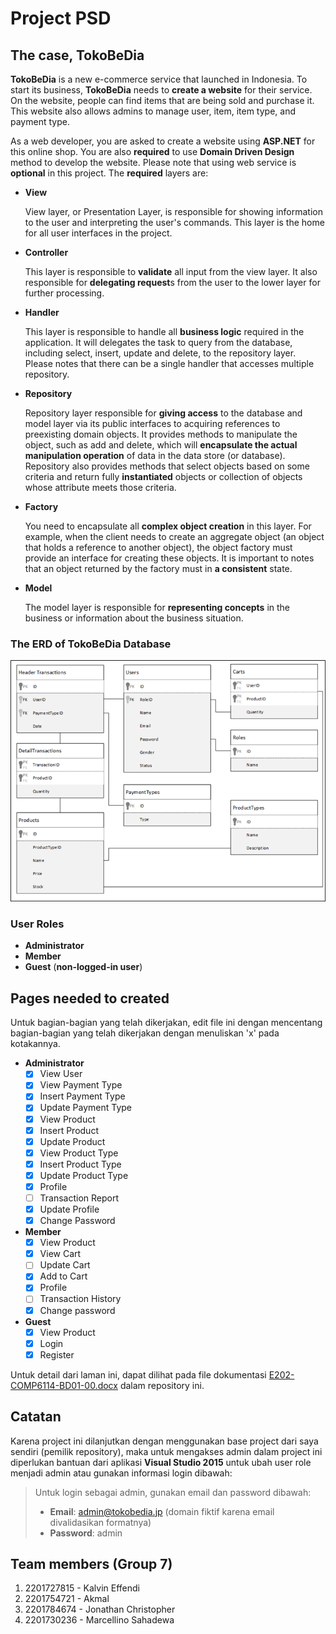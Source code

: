 # Project PSD

## The case, **TokoBeDia**

**TokoBeDia** is a new e-commerce service that launched in Indonesia. To start its business, **TokoBeDia** needs to **create a website** for their service. On the website, people can find items that are being sold and purchase it. This website also allows admins to manage user, item, item type, and payment type.

As a web developer, you are asked to create a website using **ASP.NET** for this online shop. You are also **required** to use **Domain Driven Design** method to develop the website. Please note that using web service is **optional** in this project. The **required** layers are:

- **View**

  View layer, or Presentation Layer, is responsible for showing information to the user and interpreting the user's commands. This layer is the home for all user interfaces in the project.

- **Controller**

  This layer is responsible to **validate** all input from the view layer. It also responsible for **delegating request**s from the user to the lower layer for further processing.

- **Handler**

  This layer is responsible to handle all **business logic** required in the application. It will delegates the task to query from the database, including select, insert, update and delete, to the repository layer. Please notes that there can be a single handler that accesses multiple repository. 

- **Repository**

  Repository layer responsible for **giving access** to the database and model layer via its public interfaces to acquiring references to preexisting domain objects. It provides methods to manipulate the object, such as add and delete, which will **encapsulate the actual manipulation operation** of data in the data store (or database). Repository also provides methods that select objects based on some criteria and return fully **instantiated** objects or collection of objects whose attribute meets those criteria.

- **Factory**

  You need to encapsulate all **complex object creation** in this layer. For example, when the client needs to create an aggregate object (an object that holds a reference to another object), the object factory must provide an interface for creating these objects. It is important to notes that an object returned by the factory must in **a consistent** state.

- **Model**

  The model layer is responsible for **representing concepts** in the business or information about the business situation.


### The ERD of TokoBeDia Database

![ERD TokoBeDia](erd-tokobedia.png)

### User Roles

- **Administrator**
- **Member**
- **Guest** (**non-logged-in user**)

## Pages needed to created

Untuk bagian-bagian yang telah dikerjakan, edit file ini dengan mencentang bagian-bagian yang telah dikerjakan dengan menuliskan 'x' pada kotakannya.

- **Administrator**
  + [x] View User
  + [x] View Payment Type
  + [x] Insert Payment Type
  + [x] Update Payment Type
  + [x] View Product
  + [x] Insert Product
  + [x] Update Product
  + [x] View Product Type
  + [x] Insert Product Type
  + [x] Update Product Type
  + [x] Profile
  + [ ] Transaction Report
  + [x] Update Profile
  + [x] Change Password

- **Member**
  + [x] View Product
  + [x] View Cart
  + [ ] Update Cart
  + [x] Add to Cart
  + [x] Profile
  + [ ] Transaction History
  + [x] Change password

- **Guest**
  + [x] View Product
  + [x] Login
  + [x] Register

Untuk detail dari laman ini, dapat dilihat pada file dokumentasi [E202-COMP6114-BD01-00.docx](E202-COMP6114-BD01-00.docx) dalam repository ini.

## Catatan

Karena project ini dilanjutkan dengan menggunakan base project dari saya sendiri (pemilik repository), maka untuk mengakses admin dalam project ini diperlukan bantuan dari aplikasi **Visual Studio 2015** untuk ubah user role menjadi admin atau gunakan informasi login dibawah:

> Untuk login sebagai admin, gunakan email dan password dibawah:
>
> - **Email**: admin@tokobedia.jp (domain fiktif karena email divalidasikan formatnya)
> - **Password**: admin


## Team members (Group 7)

1. 2201727815 - Kalvin Effendi
2. 2201754721 - Akmal
3. 2201784674 - Jonathan Christopher
4. 2201730236 - Marcellino Sahadewa
